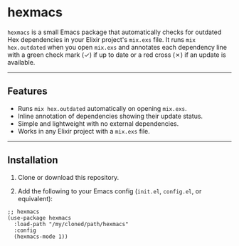 # hexmacs

`hexmacs` is a small Emacs package that automatically checks for outdated Hex dependencies in your Elixir project's `mix.exs` file. It runs `mix hex.outdated` when you open `mix.exs` and annotates each dependency line with a green check mark (✓) if up to date or a red cross (✗) if an update is available.

---

## Features

- Runs `mix hex.outdated` automatically on opening `mix.exs`.
- Inline annotation of dependencies showing their update status.
- Simple and lightweight with no external dependencies.
- Works in any Elixir project with a `mix.exs` file.

---

## Installation

1. Clone or download this repository.

2. Add the following to your Emacs config (`init.el`, `config.el`, or equivalent):

``` elisp
;; hexmacs
(use-package hexmacs
  :load-path "/my/cloned/path/hexmacs"
  :config
  (hexmacs-mode 1))
```
